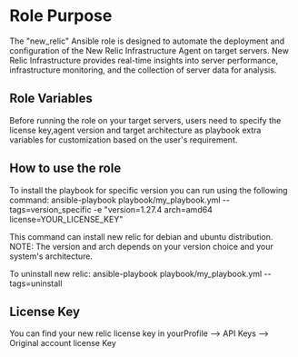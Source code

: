 Role Purpose
=========

The "new_relic" Ansible role is designed to automate the deployment and configuration of the New Relic Infrastructure Agent on target servers. New Relic Infrastructure provides real-time insights into server performance, infrastructure monitoring, and the collection of server data for analysis.

Role Variables
--------------

Before running the role on your target servers, users need to specify the license key,agent version and target architecture as playbook extra variables for customization based on the user's requirement. 


How to use the role
----------------

To install the playbook for specific version you can run using the following command:
ansible-playbook playbook/my_playbook.yml --tags=version_specific -e "version=1.27.4 arch=amd64 license=YOUR_LICENSE_KEY"

This command can install new relic for debian and ubuntu distribution.
NOTE: The version and arch depends on your version choice and your system's architecture.

To uninstall new relic:
ansible-playbook playbook/my_playbook.yml --tags=uninstall

License Key 
-------

You can find your new relic license key in yourProfile --> API Keys --> Original account license Key


